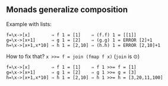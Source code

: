 Monads generalize composition
-----------------------------

Example with lists:

<pre class="haskell"><code>f=\x->[x]        ⇒ f 1 = [1]    ⇒ (f.f) 1 = [[1]]
g=\x->[x+1]      ⇒ g 1 = [2]    ⇒ (g.g) 1 = ERROR [2]+1
h=\x->[x+1,x*10] ⇒ h 1 = [2,10] ⇒ (h.h) 1 = ERROR [2,10]+1</code></pre>

How to fix that? `x >>= f = join (fmap f x)` (`join` is ⊙)

<pre class="haskell"><code>f=\x->[x]        ⇒ f 1 = [1]    ⇒ f 1 >>= f = [1]
g=\x->[x+1]      ⇒ g 1 = [2]    ⇒ g 1 >>= g = [3]
h=\x->[x+1,x*10] ⇒ h 1 = [2,10] ⇒ h 1 >>= h = [3,20,11,100]</code></pre>
